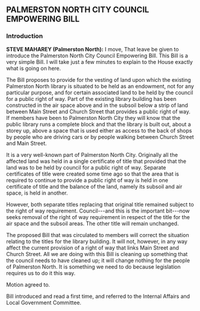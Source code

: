 ## PALMERSTON NORTH CITY COUNCIL EMPOWERING BILL

### Introduction

**STEVE MAHAREY (Palmerston North):** I move, That leave be given to introduce the Palmerston North City Council Empowering Bill. This Bill is a very simple Bill. I will take just a few minutes to explain to the House exactly what is going on here.

The Bill proposes to provide for the vesting of land upon which the existing Palmerston North library is situated to be held as an endowment, not for any particular purpose, and for certain associated land to be held by the council for a public right of way. Part of the existing library building has been constructed in the air space above and in the subsoil below a strip of land between Main Street and Church Street that provides a public right of way. If members have been to Palmerston North City they will know that the public library runs a complete block and that the library is built out, about a storey up, above a space that is used either as access to the back of shops by people who are driving cars or by people walking between Church Street and Main Street.

It is a very well-known part of Palmerston North City. Originally all the affected land was held in a single certificate of title that provided that the land was to be held by council for a public right of way. Separate certificates of title were created some time ago so that the area that is required to continue to provide a public right of way is held in one certificate of title and the balance of the land, namely its subsoil and air space, is held in another.

However, both separate titles replacing that original title remained subject to the right of way requirement. Council---and this is the important bit---now seeks removal of the right of way requirement in respect of the title for the air space and the subsoil areas. The other title will remain unchanged.
<!--546.835-->
The proposed Bill that was circulated to members will correct the situation relating to the titles for the library building. It will not, however, in any way affect the current provision of a right of way that links Main Street and Church Street. All we are doing with this Bill is cleaning up something that the council needs to have cleaned up; it will change nothing for the people of Palmerston North. It is something we need to do because legislation requires us to do it this way.

Motion agreed to.

Bill introduced and read a first time, and referred to the Internal Affairs and Local Government Committee.